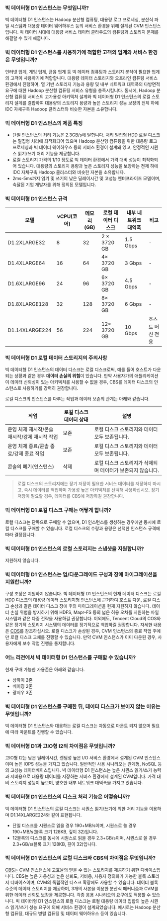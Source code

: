 
### 빅 데이터형 D1 인스턴스는 무엇입니까?

빅 데이터형 D1 인스턴스는 Hadoop 분산형 컴퓨팅, 대용량 로그 프로세싱, 분산식 파일 시스템과 대용량 데이터 웨어하우스 등의 서비스 환경을 위해 설계된 CVM 인스턴스입니다. 빅 데이터 시대에 대용량 서비스 데이터 클라우드의 컴퓨팅과 스토리지 문제를 해결할 수 있게 해줍니다.

### 빅 데이터형 D1 인스턴스를 사용하기에 적합한 고객의 업계와 서비스 환경은 무엇입니까?

인터넷 업계, 게임 업계, 금융 업계 등 빅 데이터 컴퓨팅과 스토리지 분석이 필요한 업계의 고객이 사용하기에 적합합니다. 대용량 데이터 스토리지와 오프라인 컴퓨팅 서비스 환경에서 진행하여, 열 기반 스토리지 기능과 용량 및 내부 네트워크 대역폭의 다방면적 요구에 대한 Hadoop 분산형 컴퓨팅 서비스 유형을 충족시킵니다.
동시에, Hadoop 분산형 컴퓨팅 서비스의 고가용성 아키텍처 설계와 빅 데이터형 D1 인스턴스의 로컬 스토리지 설계를 결합하여 대용량의 스토리지 용량과 높은 스토리지 성능 보장의 전제 하에 IDC 자체구축 Hadoop 클러스터와 비슷한 자본을 소유합니다.

### 빅 데이터형 D1 인스턴스의 제품 특징

* 단일 인스턴스의 처리 기능은 2.3GB/s에 달합니다. 처리 밀집형 HDD 로컬 디스크는 밀집형 처리에 최적화되어 있으며 Hadoop 분산형 컴퓨팅을 위한 대용량 로그 프로세싱과 빅 데이터 웨어하우스 등의 서비스 환경이 설계돼 있고, 안정적인 시퀀스 읽기/쓰기 처리 기능을 제공합니다.
* 로컬 스토리지 가격의 1/10 정도로 빅 데이터 환경에서 가격 대비 성능이 최적화되어 있습니다. 대용량의 스토리지 용량과 높은 스토리지 성능을 보장하는 전제 하에 IDC 자체구축 Hadoop 클러스터와 비슷한 자본을 소유합니다.
* 2ms-5ms까지 읽기 및 쓰기의 낮은 딜레이시간 및 고성능 엔터프라이즈 모델이며, 숙달된 기업 개발자를 위해 정의된 모델입니다.

### 빅 데이터형 D1 인스턴스 규격

|모델  |vCPU(코어)  | 메모리(GB)  | 로컬 데이터 디스크 |내부 네트워크 대역폭|비고|
|-------|----|------|------|------|------|
| D1.2XLARGE32  | 8  | 32  | 2 × 3720 GB  |1.5 Gbps |-|
|D1.4XLARGE64  | 16  | 64 | 4× 3720 GB| 3 Gbps |-|
| D1.6XLARGE96  | 24  | 96  | 6× 3720 GB  | 4.5 Gbps | -|
| D1.8XLARGE128  | 32  | 128  | 8× 3720 GB | 6 Gbps | -|
| D1.14XLARGE224  | 56  | 224  | 12× 3720 GB  | 10 Gbps |  호스트 머신 전용|

### 빅 데이터형 D1 로컬 데이터 스토리지의 주의사항

빅 데이터형 D1 인스턴스의 데이터 디스크는 로컬 디스크로써, 예를 들어 호스트가 다운되는 상황과 같은 경우 **데이터 손실의 위험**이 있습니다. 만약 사용자가의 애플리케이션이 데이터 신뢰성이 있는 아키텍처를 사용할 수 없을 경우, CBS를 데이터 디스크의 인스턴스로 사용하기를 강력히 권장합니다.

로컬 디스크의 인스턴스를 다루는 작업과 데이터 보존의 관계는 아래와 같습니다.

|작업 |로컬 디스크 데이터 상태 |설명|
|------|-----|-----|
| 운영 체제 재시작/콘솔 재시작/강제 재시작 작업  | 보존| 로컬 디스크 스토리지와 데이터 모두 보존됩니다. |
| 운영 체제 종료/콘솔 종료/강제 종료 작업 | 보존| 로컬 디스크 스토리지와 데이터 모두 보존됩니다.|
| 콘솔의 폐기(인스턴스) | 삭제 |로컬 디스크 스토리지가 삭제되며 데이터가 보존되지 않습니다.|

> 로컬 디스크의 스토리지에는 장기 저장이 필요한 서비스 데이터를 저장하지 마시고, 즉시 데이터를 백업하며 가용성 높은 아키텍처를 선택해 사용하십시오. 장기 저장이 필요할 경우, 데이터를 CBS에 저장하길 권장합니다.

### 빅 데이터형 D1 로컬 디스크 구매는 어떻게 합니까?

로컬 디스크는 단독으로 구매할 수 없으며, D1 인스턴스를 생성하는 경우에만 동시에 로컬 디스크를 구매할 수 있습니다. 로컬 디스크의 수량과 용량은 선택한 인스턴스 규격에 따라 결정됩니다.

### 빅 데이터형 D1 인스턴스의 로컬 스토리지는 스냅샷을 지원합니까?
지원하지 않습니다.

### 빅 데이터형 D1 인스턴스는 업/다운그레이드 구성과 장애 마이그레이션을 지원합니까?

구성 조정은 지원하지 않습니다.
빅 데이터형 D1 인스턴스의 현재 데이터 디스크는 로컬 HDD 디스크의 대용량 데이터 스토리지형 인스턴스에 근거하여 호스트 다운, 로컬 디스크 손상과 같은 데이터 디스크 장애 후의 마이그레이션을 현재 지원하지 않습니다. 데이터 손실 위험을 방지하기 위해 HDFS, Mapr-FS 등의 넓은 허용 오차를 지원하는 파일 시스템과 같은 다중 전략을 사용하길 권장합니다. 이외에도, Tencent Cloud의 COS와 같은 장기적 스토리지 시스템의 데이터를 정기적으로 백업하길 권장합니다. 자세한 내용은 [COS](https://cloud.tencent.com/document/product/436)를 참조하십시오.
로컬 디스크가 손상된 경우, CVM 인스턴스의 종료 작업 후에만 로컬 디스크 교체를 진행할 수 있습니다. 만약 CVM 인스턴스가 이미 다운된 경우, 사용자에게 보수 작업 진행을 통지합니다.

### 어느 리전에서 빅 데이터형 D1 인스턴스를 구매할 수 있습니까?

현재 구매 가능한 가용존은 아래와 같습니다.
* 상하이 2존
* 베이징 2존
* 광저우 3존


### 빅 데이터형 D1 인스턴스를 구매한 뒤, 데이터 디스크가 보이지 않는 이유는 무엇입니까?

빅 데이터형 D1 인스턴스와 대응하는 로컬 디스크는 자동으로 마운트 되지 않으며 필요에 따라 마운트를 진행할 수 있습니다.

### 빅 데이터형 D1과 고IO형 I2의 차이점은 무엇입니까?

고IO형 I2는 낮은 딜레이시간, 랜덤성 높은 I/O 서비스 환경에서 설계된 CVM 인스턴스이며 높은 IOPS 성능을 가지고 있습니다. 일반적인 사용 시나리오는 관계형, NoSQL 등의 고성능 데이터베이스입니다. 빅 데이터형 D1 인스턴스는 높은 시퀀스 읽기/쓰기 능력과 저비용으로 대용량 데이터를 저장하는 서비스 환경에서 설계된 CVM입니다. 가격 대비 스토리지 성능이 높으며, 양호한 내부 네트워크 대역폭을 가지고 있습니다.

### 빅 데이터형 D1 인스턴스의 디스크 처리 기능은 어떻습니까?

빅 데이터형 D1 인스턴스의 로컬 디스크는 시퀀스 읽기/쓰기에 의한 처리 기능을 이용하며 D1.14XLARGE224와 같이 표현됩니다.
* 단일 디스크를 시퀀스로 읽을 경우 190+MB/s이며, 시퀀스로 쓸 경우 190+MB/s(블록 크기 128KB, 깊이 32)입니다.
* 12블록의 디스크를 동시에 시퀀스로 읽을 경우 2.3+GB/s이며, 시퀀스로 쓸 경우 2.3+GB/s(블록 크기 128KB, 깊이 32)입니다.

### 빅 데이터형 D1 인스턴스의 로컬 디스크와 CBS의 차이점은 무엇입니까?

[CBS](https://cloud.tencent.com/document/product/362)는 CVM 인스턴스에 고효율의 믿을 수 있는 스토리지를 제공하기 위한 디바이스입니다. CBS는 높은 가용성과 높은 신뢰도, 저비용, 사용자 정의화가 가능한 블록 스토리지 디바이스이며, CVM의 독립적인 디스크 확장에도 사용할 수 있습니다. 데이터 블록 수준의 데이터 스토리지를 제공하며, 3개의 사본을 이용한 분산식 메커니즘과 CVM를 위한 데이터 신뢰도 보장을 제공합니다. 각종 응용 시나리오의 요구에도 적용할 수 있습니다. 빅 데이터형 D1 인스턴스의 로컬 디스크는 로컬 대용량 데이터 집합의 높은 시퀀스 읽기/쓰기 성능 요구에 의해 서비스 환경이 설계되었습니다. 예시로는 Hadoop 분산형 컴퓨팅, 대규모 병렬 컴퓨팅 및 데이터 웨어하우스 등이 있습니다.

